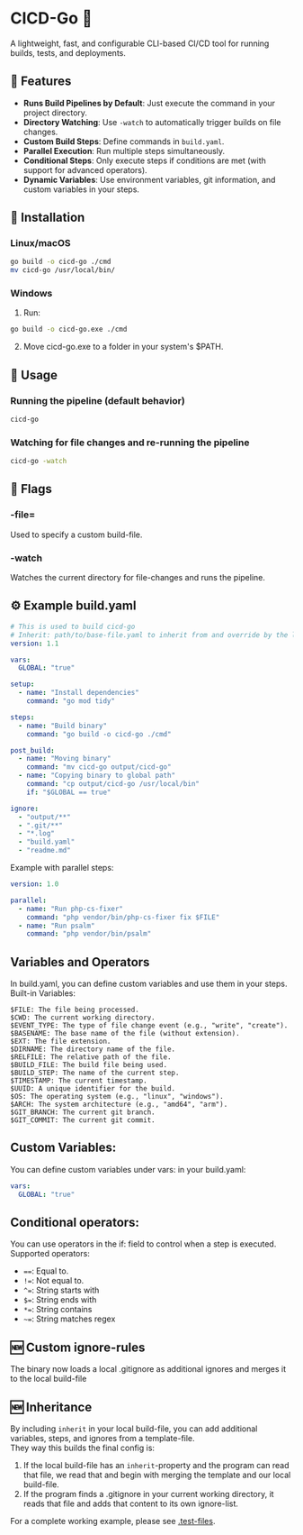 # CICD-Go 🚀
A lightweight, fast, and configurable CLI-based CI/CD tool for running builds, tests, and deployments.

## 📌 Features
- **Runs Build Pipelines by Default**: Just execute the command in your project directory.
- **Directory Watching**: Use `-watch` to automatically trigger builds on file changes.
- **Custom Build Steps**: Define commands in `build.yaml`.
- **Parallel Execution**: Run multiple steps simultaneously.
- **Conditional Steps**: Only execute steps if conditions are met (with support for advanced operators).
- **Dynamic Variables**: Use environment variables, git information, and custom variables in your steps.

## 🔧 Installation
### Linux/macOS
```sh
go build -o cicd-go ./cmd
mv cicd-go /usr/local/bin/
```

### Windows
1. Run:
```sh
go build -o cicd-go.exe ./cmd
```
2. Move cicd-go.exe to a folder in your system's $PATH.

## 🚀 Usage

### Running the pipeline (default behavior)
```sh
cicd-go
```

### Watching for file changes and re-running the pipeline
```sh
cicd-go -watch
```
## 🏁 Flags
### -file=<path>
Used to specify a custom build-file.
### -watch
Watches the current directory for file-changes and runs the pipeline.

## ⚙️ Example build.yaml
```yaml
# This is used to build cicd-go
# Inherit: path/to/base-file.yaml to inherit from and override by the local build-file
version: 1.1

vars:
  GLOBAL: "true"

setup:
  - name: "Install dependencies"
    command: "go mod tidy"

steps:
  - name: "Build binary"
    command: "go build -o cicd-go ./cmd"

post_build:
  - name: "Moving binary"
    command: "mv cicd-go output/cicd-go"
  - name: "Copying binary to global path"
    command: "cp output/cicd-go /usr/local/bin"
    if: "$GLOBAL == true"

ignore:
  - "output/**"
  - ".git/**"
  - "*.log"
  - "build.yaml"
  - "readme.md"
```

Example with parallel steps:
```yaml
version: 1.0

parallel:
  - name: "Run php-cs-fixer"
    command: "php vendor/bin/php-cs-fixer fix $FILE"
  - name: "Run psalm"
    command: "php vendor/bin/psalm"
```

## Variables and Operators

In build.yaml, you can define custom variables and use them in your steps.
Built-in Variables:
```
$FILE: The file being processed.
$CWD: The current working directory.
$EVENT_TYPE: The type of file change event (e.g., "write", "create").
$BASENAME: The base name of the file (without extension).
$EXT: The file extension.
$DIRNAME: The directory name of the file.
$RELFILE: The relative path of the file.
$BUILD_FILE: The build file being used.
$BUILD_STEP: The name of the current step.
$TIMESTAMP: The current timestamp.
$UUID: A unique identifier for the build.
$OS: The operating system (e.g., "linux", "windows").
$ARCH: The system architecture (e.g., "amd64", "arm").
$GIT_BRANCH: The current git branch.
$GIT_COMMIT: The current git commit.
```

## Custom Variables:

You can define custom variables under vars: in your build.yaml:
```yaml
vars:
  GLOBAL: "true"
```

## Conditional operators:

You can use operators in the if: field to control when a step is executed. Supported operators:
- `==`: Equal to.
- `!=`: Not equal to.
- `^=`: String starts with
- `$=`: String ends with
- `*=`: String contains
- `~=`: String matches regex

## 🆕 Custom ignore-rules
The binary now loads a local .gitignore as additional ignores and merges it to the local build-file

## 🆕 Inheritance
By including `inherit` in your local build-file, you can add additional variables, steps, and ignores from a template-file.  
They way this builds the final config is:
1. If the local build-file has an `inherit`-property and the program can read that file, we read that and begin with merging the template and our local build-file.
2. If the program finds a .gitignore in your current working directory, it reads that file and adds that content to its own ignore-list.

For a complete working example, please see [.test-files](/.test-files).